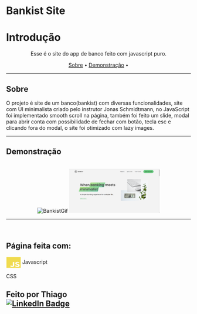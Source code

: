 <h1 style="text-align: "center"; style="font-weight: bold;">Bankist Site</h1>

<h1>Introdução</h1>
<p align="center">Esse é o site do app de banco feito com javascript puro.</p>
                 
<p align="center">
 <a href="#sobre">Sobre</a> •
 <a href="#demonstração">Demonstração</a> •
</p><hr>

## Sobre
<p>O projeto é site de um banco(bankist) com diversas funcionalidades, site com UI minimalista criado pelo instrutor Jonas Schmidtmann, no JavaScript foi implementado smooth scroll na página, também foi feito um slide, modal para abrir conta com possibilidade de fechar com botão, tecla esc e clicando fora do modal, o site foi otimizado com lazy images.<br>
</p><hr>

## Demonstração
<br>
<div style="text-align: center;">
<img alt="BankistGif" title="BankistGif" src="./github/Animação.gif" style="width: 49%;">
<img alt="Bankist Login screen" tite="BankistLoggin" src="./github/prnt.png" style="width: 49%;">
</div><hr>

<br> <h2>Página feita com:</h2>

<p><span><img align="center" alt="Th-Js" height="30" width="40" src="https://raw.githubusercontent.com/devicons/devicon/master/icons/javascript/javascript-plain.svg"></span> Javascript</p>
<p>CSS</p>

## Feito por Thiago<br> [![LinkedIn Badge](https://img.shields.io/badge/-Thiago_Martins-blue?style=flat-square&logo=Linkedin&logoColor=white&link=https://www.linkedin.com/in/thiagoma/)](https://www.linkedin.com/in/thiagoma/)